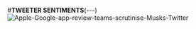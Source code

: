 #**TWEETER SENTIMENTS**(---)
![Apple-Google-app-review-teams-scrutinise-Musks-Twitter](https://github.com/Chemami12/Tweeter-Sentiment-NLP/assets/132896105/9e66c61b-6f7c-40c1-9add-e5f911bf6586)

